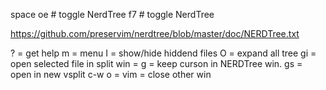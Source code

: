 
space oe # toggle NerdTree
f7       # toggle NerdTree

https://github.com/preservim/nerdtree/blob/master/doc/NERDTree.txt

?   = get help
m   = menu
I   = show/hide hiddend files
O   = expand all tree
gi  = open selected file in split win
    = g = keep curson in NERDTree win.
gs = open in new vsplit
c-w o = vim = close other win
